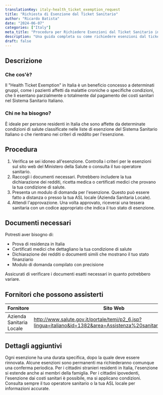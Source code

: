 ```yaml
---
translationKey: italy-health_ticket_exemption_request
title: "Richiesta di Esenzione dal Ticket Sanitario"
author: "Ricardo Batista"
date: "2024-06-07"
categories: ["Italy"]
meta_title: "Procedura per Richiedere Esenzioni dal Ticket Sanitario in Italia"
description: "Una guida completa su come richiedere esenzioni dal ticket sanitario in Italia, incluse documenti necessari, procedura e fornitori affidabili."
draft: false
---
```


## Descrizione
### Che cos'è?
Il "Health Ticket Exemption" in Italia è un beneficio concesso a determinati gruppi, come i pazienti affetti da malattie croniche o specifiche condizioni, che li esentano parzialmente o totalmente dal pagamento dei costi sanitari nel Sistema Sanitario Italiano.

### Chi ne ha bisogno?
È ideale per persone residenti in Italia che sono affette da determinate condizioni di salute classificate nelle liste di esenzione del Sistema Sanitario Italiano o che rientrano nei criteri di reddito per l'esenzione.

## Procedura
1. Verifica se sei idoneo all'esenzione. Controlla i criteri per le esenzioni sul sito web del Ministero della Salute o consulta il tuo operatore sanitario.
2. Raccogli i documenti necessari. Potrebbero includere la tua dichiarazione dei redditi, ricetta medica o certificati medici che provano la tua condizione di salute.
3. Presenta un modulo di domanda per l'esenzione. Questo può essere fatto a distanza o presso la tua ASL locale (Azienda Sanitaria Locale).
4. Attendi l'approvazione. Una volta approvato, riceverai una tessera sanitaria con un codice appropriato che indica il tuo stato di esenzione.

## Documenti necessari
Potresti aver bisogno di:
- Prova di residenza in Italia
- Certificati medici che dettagliano la tua condizione di salute
- Dichiarazione dei redditi o documenti simili che mostrano il tuo stato finanziario
- Modulo di domanda compilato con precisione

Assicurati di verificare i documenti esatti necessari in quanto potrebbero variare.

## Fornitori che possono assisterti

| Fornitore        |     Sito Web     |     Tempistiche    |       Costo      |
| --------------- | --------------- |  :-------------: | :-------------: |
| Azienda Sanitaria Locale      |  http://www.salute.gov.it/portale/temi/p2_6.jsp?lingua=italiano&id=1382&area=Assistenza%20sanitaria&menu=vuoto       |      Varia      |        Gratuito       |

## Dettagli aggiuntivi
Ogni esenzione ha una durata specifica, dopo la quale deve essere rinnovata. Alcune esenzioni sono permanenti ma richiederanno comunque una conferma periodica. Per i cittadini stranieri residenti in Italia, l'esenzione si estende anche ai membri della famiglia. Per i cittadini ipovedenti, l'esenzione dai costi sanitari è possibile, ma si applicano condizioni. Consulta sempre il tuo operatore sanitario o la tua ASL locale per informazioni accurate.
